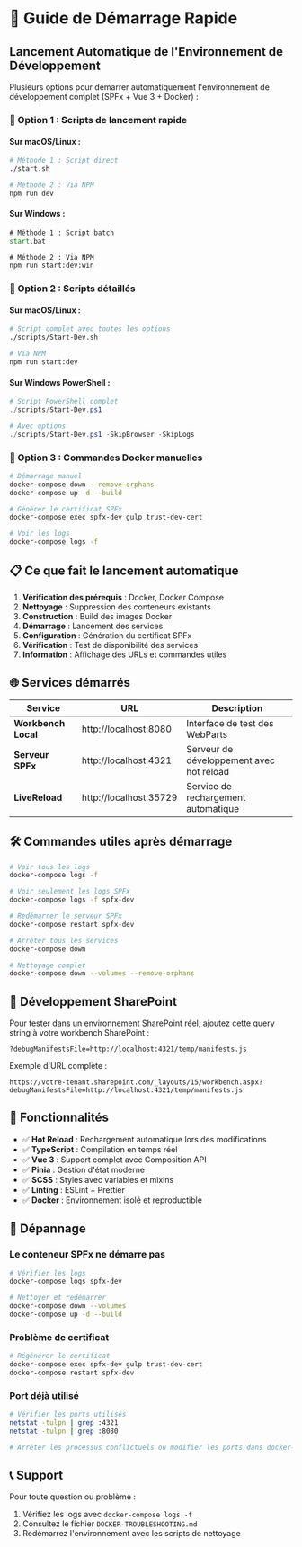 # 🚀 Guide de Démarrage Rapide

## Lancement Automatique de l'Environnement de Développement

Plusieurs options pour démarrer automatiquement l'environnement de développement complet (SPFx + Vue 3 + Docker) :

### 🎯 Option 1 : Scripts de lancement rapide

#### Sur macOS/Linux :
```bash
# Méthode 1 : Script direct
./start.sh

# Méthode 2 : Via NPM
npm run dev
```

#### Sur Windows :
```cmd
# Méthode 1 : Script batch
start.bat

# Méthode 2 : Via NPM
npm run start:dev:win
```

### 🎯 Option 2 : Scripts détaillés

#### Sur macOS/Linux :
```bash
# Script complet avec toutes les options
./scripts/Start-Dev.sh

# Via NPM
npm run start:dev
```

#### Sur Windows PowerShell :
```powershell
# Script PowerShell complet
./scripts/Start-Dev.ps1

# Avec options
./scripts/Start-Dev.ps1 -SkipBrowser -SkipLogs
```

### 🎯 Option 3 : Commandes Docker manuelles

```bash
# Démarrage manuel
docker-compose down --remove-orphans
docker-compose up -d --build

# Générer le certificat SPFx
docker-compose exec spfx-dev gulp trust-dev-cert

# Voir les logs
docker-compose logs -f
```

## 📋 Ce que fait le lancement automatique

1. **Vérification des prérequis** : Docker, Docker Compose
2. **Nettoyage** : Suppression des conteneurs existants
3. **Construction** : Build des images Docker
4. **Démarrage** : Lancement des services
5. **Configuration** : Génération du certificat SPFx
6. **Vérification** : Test de disponibilité des services
7. **Information** : Affichage des URLs et commandes utiles

## 🌐 Services démarrés

| Service | URL | Description |
|---------|-----|-------------|
| **Workbench Local** | http://localhost:8080 | Interface de test des WebParts |
| **Serveur SPFx** | http://localhost:4321 | Serveur de développement avec hot reload |
| **LiveReload** | http://localhost:35729 | Service de rechargement automatique |

## 🛠️ Commandes utiles après démarrage

```bash
# Voir tous les logs
docker-compose logs -f

# Voir seulement les logs SPFx
docker-compose logs -f spfx-dev

# Redémarrer le serveur SPFx
docker-compose restart spfx-dev

# Arrêter tous les services
docker-compose down

# Nettoyage complet
docker-compose down --volumes --remove-orphans
```

## 🔗 Développement SharePoint

Pour tester dans un environnement SharePoint réel, ajoutez cette query string à votre workbench SharePoint :

```
?debugManifestsFile=http://localhost:4321/temp/manifests.js
```

Exemple d'URL complète :
```
https://votre-tenant.sharepoint.com/_layouts/15/workbench.aspx?debugManifestsFile=http://localhost:4321/temp/manifests.js
```

## 🎨 Fonctionnalités

- ✅ **Hot Reload** : Rechargement automatique lors des modifications
- ✅ **TypeScript** : Compilation en temps réel
- ✅ **Vue 3** : Support complet avec Composition API
- ✅ **Pinia** : Gestion d'état moderne
- ✅ **SCSS** : Styles avec variables et mixins
- ✅ **Linting** : ESLint + Prettier
- ✅ **Docker** : Environnement isolé et reproductible

## 🐛 Dépannage

### Le conteneur SPFx ne démarre pas
```bash
# Vérifier les logs
docker-compose logs spfx-dev

# Nettoyer et redémarrer
docker-compose down --volumes
docker-compose up -d --build
```

### Problème de certificat
```bash
# Régénérer le certificat
docker-compose exec spfx-dev gulp trust-dev-cert
docker-compose restart spfx-dev
```

### Port déjà utilisé
```bash
# Vérifier les ports utilisés
netstat -tulpn | grep :4321
netstat -tulpn | grep :8080

# Arrêter les processus conflictuels ou modifier les ports dans docker-compose.yml
```

## 📞 Support

Pour toute question ou problème :
1. Vérifiez les logs avec `docker-compose logs -f`
2. Consultez le fichier `DOCKER-TROUBLESHOOTING.md`
3. Redémarrez l'environnement avec les scripts de nettoyage
